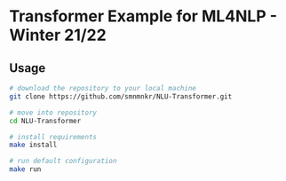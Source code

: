 # Transformer Example for ML4NLP - Winter 21/22

## Usage
```bash
# download the repository to your local machine
git clone https://github.com/smnmnkr/NLU-Transformer.git

# move into repository
cd NLU-Transformer

# install requirements
make install

# run default configuration
make run
```